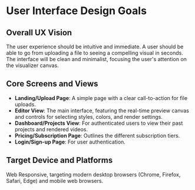 # User Interface Design Goals

## Overall UX Vision

The user experience should be intuitive and immediate. A user should be able to go from uploading a file to seeing a compelling visual in seconds. The interface will be clean and minimalist, focusing the user's attention on the visualizer canvas.

## Core Screens and Views

* **Landing/Upload Page**: A simple page with a clear call-to-action for file uploads.
* **Editor View**: The main interface, featuring the real-time preview canvas and controls for selecting styles, colors, and render settings.
* **Dashboard/Projects View**: For authenticated users to view their past projects and rendered videos.
* **Pricing/Subscription Page**: Outlines the different subscription tiers.
* **Login/Sign-up Page**: For user authentication.

## Target Device and Platforms

Web Responsive, targeting modern desktop browsers (Chrome, Firefox, Safari, Edge) and mobile web browsers.
